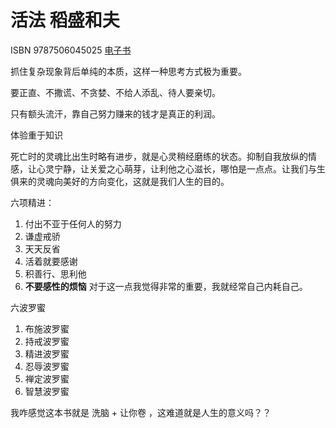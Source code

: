 # 活法 稻盛和夫

ISBN 9787506045025
[电子书](https://archive.org/details/huofa0001unse/page/62/mode/2up?view=theater)


抓住复杂现象背后单纯的本质，这样一种思考方式极为重要。

要正直、不撒谎、不贪婪、不给人添乱、待人要亲切。

只有额头流汗，靠自己努力赚来的钱才是真正的利润。

体验重于知识

死亡时的灵魂比出生时略有进步，就是心灵稍经磨练的状态。抑制自我放纵的情感，让心灵宁静，让关爱之心萌芽，让利他之心滋长，哪怕是一点点。让我们与生俱来的灵魂向美好的方向变化，这就是我们人生的目的。

六项精进：
1. 付出不亚于任何人的努力
2. 谦虚戒骄
3. 天天反省
4. 活着就要感谢
5. 积善行、思利他
6. **不要感性的烦恼** 对于这一点我觉得非常的重要，我就经常自己内耗自己。

六波罗蜜
1. 布施波罗蜜
2. 持戒波罗蜜
3. 精进波罗蜜
4. 忍辱波罗蜜
5. 禅定波罗蜜
6. 智慧波罗蜜
   

我咋感觉这本书就是 洗脑 + 让你卷 ，这难道就是人生的意义吗？？
